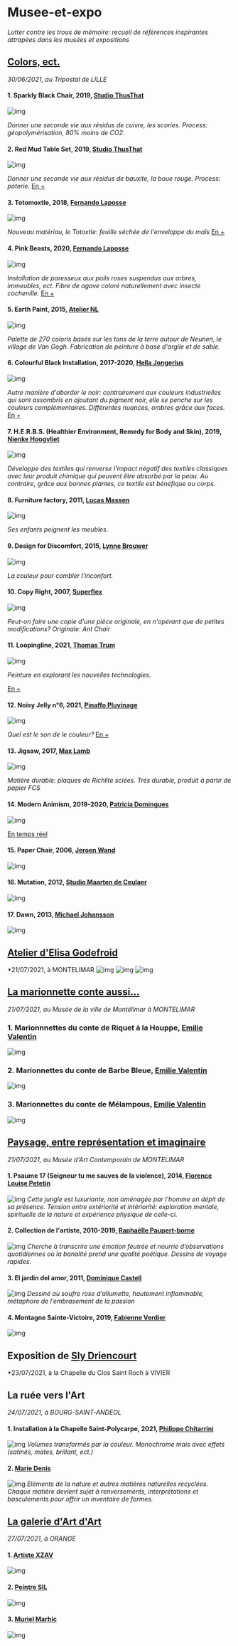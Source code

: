 # Musee-et-expo
*Lutter contre les trous de mémoire: recueil de références inspirantes attrapées dans les musées et expositions*

## [Colors, ect.](https://www.lille3000.eu/portail/evenements/colors)
*30/06/2021, au Tripostal de LILLE*

#### 1. Sparkly Black Chair, 2019, [Studio ThusThat](https://thusthat.com/)
![img](img/Studio-ThusThat_Sparkly-Black-Chair.jpg)

*Donner une seconde vie aux résidus de cuivre, les scories. Process: géopolymérisation, 80% moins de CO2.*


#### 2. Red Mud Table Set, 2019, [Studio ThusThat](https://thusthat.com/)
![img](img/Studio-ThusThat_Red-Mud-Tableset_cStudio-ThusThat.jpg)

*Donner une seconde vie aux résidus de bauxite, la boue rouge. Process: poterie.*
[En +](https://www.youtube.com/watch?v=aI-rzr9XVOM)

#### 3. Totomoxtle, 2018, [Fernando Laposse](http://www.fernandolaposse.com/)
![img](img/totomoxtle.jpg)

*Nouveau matériau, le Totoxtle: feuille séchée de l'enveloppe du maïs*
[En +](https://www.youtube.com/watch?v=0r08iXfJ-CM)

#### 4. Pink Beasts, 2020, [Fernando Laposse](http://www.fernandolaposse.com/)
![img](img/pink-beast.jpg)

*Installation de paresseux aux poils roses suspendus aux arbres, immeubles, ect. Fibre de agave coloré naturellement avec insecte cochenille.*
[En +](https://www.youtube.com/watch?v=gX9LYYOmD_I)

#### 5. Earth Paint, 2015, [Atelier NL](https://ateliernl.com/)
![img](img/earth-paint.jpg)

*Palette de 270 coloris basés sur les tons de la terre autour de Neunen, le village de Van Gogh. Fabrication de peinture à base d'argile et de sable.*

#### 6. Colourful Black Installation, 2017-2020, [Hella Jongerius](http://www.jongeriuslab.com/)
![img](img/colorful-black.jpg)

*Autre manière d'aborder le noir: contrairement aux couleurs industrielles qui sont assombris en ajoutant du pigment noir, elle se penche sur les couleurs complémentaires. Différentes nuances, ombres grâce aux faces.*
[En +](https://www.youtube.com/watch?v=qROeUj_3AEE)

#### 7. H.E.R.B.S. (Healthier Environment, Remedy for Body and Skin), 2019, [Nienke Hoogvliet](https://www.nienkehoogvliet.nl/)
![img](img/couette.png)

*Développe des textiles qui renverse l'impact négatif des textiles classiques avec leur produit chimique qui peuvent être absorbé par la peau. Au contraire, grâce aux bonnes plantes, ce textile est bénéfique au corps.*

#### 8. Furniture factory, 2011, [Lucas Massen](http://www.lucasmaassen.com/)
![img](img/lucas-maassen-and-sons.jpg)

*Ses enfants peignent les meubles.*

#### 9. Design for Discomfort, 2015, [Lynne Brouwer](https://lynnebrouwer.com/)
![img](img/discomfort.jpg)

*La couleur pour combler l'inconfort.*

#### 10. Copy Right, 2007, [Superflex](https://superflex.net/)
![img](img/copyright.jpg)

*Peut-on faire une copie d'une pièce originale, en n'opérant que de petites modifications? Originale: Ant Chair*

#### 11. Loopingline, 2021, [Thomas Trum](https://www.thomastrum.nl/)
![img](img/loopingline.jpg)

*Peinture en explorant les nouvelles technologies.*

[En +](https://www.youtube.com/watch?v=hw54HM3FNRk)

#### 12. Noisy Jelly n°6, 2021, [Pinaffo Pluvinage](https://pinaffo-pluvinage.com/)
![img](img/jelly.jpg)

*Quel est le son de le couleur?* [En +](https://www.youtube.com/watch?v=JeruZbWCLy4)

#### 13. Jigsaw, 2017, [Max Lamb](http://maxlamb.org/)
![img](img/jigsaw.jpg)

*Matière durable: plaques de Richlite sciées. Très durable, produit à partir de papier FCS*

#### 14. Modern Animism, 2019-2020, [Patricia Domingues](https://www.patriciadomingues.com/#home)
![img](img/Modern-Animist.jpg)

[En temps réel](https://modernanimism.com/?lang=fr)

#### 15. Paper Chair, 2006, [Jeroen Wand](https://studiojeroenwand.nl/)
![img](img/PaperChairs.jpg)

#### 16. Mutation, 2012, [Studio Maarten de Ceulaer](https://www.maartendeceulaer.com/)
![img](img/mutation.jpg)

#### 17. Dawn, 2013, [Michael Johansson](http://www.michaeljohansson.com)
![img](img/dawn.jpg)

## [Atelier d'Elisa Godefroid](http://www.elisagodefroid.com/)
*21/07/2021, à MONTELIMAR
![img](img/elisa1.jpg)
![img](img/elisa2.jpg)
![img](img/elisa3.jpg)

## [La marionnette conte aussi...](https://www.montelimar.fr/vivre-montelimar/culture-festivites/le-musee-de-montelimar)
*21/07/2021, au Musée de la ville de Montélimar à MONTELIMAR*

### 1. Marionnnettes du conte de Riquet à la Houppe, [Emilie Valentin](https://cie-emilievalantin.fr/)
![img](img/houppe.jpg)

### 2. Marionnettes du conte de Barbe Bleue, [Emilie Valentin](https://cie-emilievalantin.fr/)
![img](img/bleu.jpg)

### 3. Marionnettes du conte de Mélampous, [Emilie Valentin](https://cie-emilievalantin.fr/)
![img](img/myth.jpg)

## [Paysage, entre représentation et imaginaire](https://www.ac-ra.eu/paysages-entre-representation-et-imaginaire/)
*21/07/2021, au Musée d'Art Contemporain de MONTELIMAR*

#### 1. Psaume 17 (Seigneur tu me sauves de la violence), 2014, [Florence Louise Petetin](https://reseau-dda.org/fr/artists/florence-louise-petetin)
![img](img/psaume17.jpg)
*Cette jungle est luxuriante, non aménagée par l'homme en dépit de sa présence. Tension entre extériorité et intériorité: exploration mentale, spirituelle de la nature et expérience physique de celle-ci.* 

#### 2. Collection de l'artiste, 2010-2019, [Raphaëlle Paupert-borne](http://www.documentsdartistes.org/cgi-bin/site/affiche_art_web.cgi?&ACT=1&ID=17)
![img](img/20210721_162118.jpg)
*Cherche à transcrire une émotion feutrée et nourrie d’observations quotidiennes où la banalité prend une qualité poétique. Dessins de voyage rapides.*

#### 3. El jardin del amor, 2011, [Dominique Castell](http://dominiquecastell.com/index.html)
![img](img/allumette.jpg)
*Dessiné au soufre rose d’allumette, hautement inflammable, métaphore de l’embrasement de la passion*

#### 4. Montagne Sainte-Victoire, 2019, [Fabienne Verdier](https://fabienneverdier.com/)
![img](img/calli.jpg)

## Exposition de [Sly Driencourt](http://slydriencourt.canalblog.com/)
*23/07/2021, à la Chapelle du Clos Saint Roch à VIVIER


## La ruée vers l'Art
*24/07/2021, à BOURG-SAINT-ANDEOL*

#### 1. Installation à la Chapelle Saint-Polycarpe, 2021, [Philippe Chitarrini](http://philippe-chitarrini.over-blog.com/) 
![img](img/20210724_114243.jpg)
*Volumes transformés par la couleur. Monochrome mais avec effets (satinés, mates, brillant, ect.)*

#### 2. [Marie Denis](https://mariedenis.com/index.html)
![img](img/20210724_153044.jpg)
*Eléments de la nature et autres matières naturelles recyclées. Chaque matière devient sujet à renversements, interprétations et basculements pour offrir un inventaire de formes.*

## [La galerie d'Art d'Art](https://galeriedartdart.jimdofree.com/)
*27/07/2021, à ORANGE*

#### 1. [Artiste XZAV](https://www.instagram.com/xzav_artiste/)
![img](img/233879837_2887797628149418_2624217336879618189_n.jpg)

#### 2. [Peintre SIL](https://www.instagram.com/silcreatrice/)
![img](img/sil.jpg)

#### 3. [Muriel Marhic](http://marhic.com/index.php?page=accueil)
![img](img/20210727_161726.jpg)

